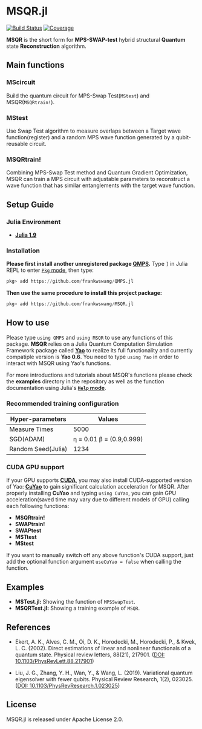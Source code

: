 # MSQR.jl

[![Build Status](https://github.com/frankwswang/MSQR.jl/actions/workflows/CI-JS-latest.yml/badge.svg)](https://github.com/frankwswang/MSQR.jl/actions/workflows/CI-JS-latest.yml)
[![Coverage](https://codecov.io/gh/frankwswang/MSQR.jl/branch/master/graph/badge.svg)](https://codecov.io/gh/frankwswang/MSQR.jl)

__MSQR__ is the short form for __MPS-SWAP-test__ hybrid structural __Quantum__ state __Reconstruction__ algorithm.

## Main functions

### MScircuit

Build the quantum circuit for MPS-Swap Test(`MStest`) and MSQR(`MSQRtrain!`).

### MStest

Use Swap Test algorithm to measure overlaps between a Target wave function(register) and a random MPS wave function generated by a qubit-reusable circuit.

### MSQRtrain!

Combining MPS-Swap Test method and Quantum Gradient Optimization, MSQR can train a MPS circuit with adjustable parameters to reconstruct a wave function that has similar entanglements with the target wave function.

## Setup Guide

### Julia Environment

* [__Julia 1.9__](https://julialang.org)

### Installation

__Please first install another unregistered package [QMPS](https://github.com/frankwswang/QMPS.jl).__
Type `]` in Julia REPL to enter [`Pkg` mode](https://julialang.github.io/Pkg.jl/v1.0/index.html), then type:

```julia
pkg> add https://github.com/frankwswang/QMPS.jl
```

__Then use the same procedure to install this project package:__

```julia
pkg> add https://github.com/frankwswang/MSQR.jl
```

## How to use

Please type `using QMPS` and `using MSQR` to use any functions of this package. __MSQR__ relies on a Julia Quantum Computation Simulation Framework package called [__Yao__](https://github.com/QuantumBFS/Yao.jl) to realize its full functionality and currently compatiple version is __Yao 0.6__. You need to type `using Yao` in order to interact with MSQR using Yao's functions.

For more introductions and tutorials about MSQR's functions please check the __examples__ directory in the repository as well as the function documentation using Julia's [__`Help` mode__](https://docs.julialang.org/en/v1/stdlib/REPL/#Help-mode-1).

### Recommended training configuration

Hyper-parameters | Values
-------- | --------
Measure Times | 5000
SGD(ADAM) | η = 0.01 β = (0.9,0.999)
Random Seed(Julia) | 1234

### CUDA GPU support

If your GPU supports __[CUDA](https://developer.nvidia.com/cuda-gpus)__, you may also install CUDA-supported version of Yao: __[CuYao](https://github.com/QuantumBFS/CuYao.jl)__ to gain significant calculation acceleration for MSQR. After properly installing __CuYao__ and typing `using CuYao`, you can gain GPU acceleration(saved time may vary due to different models of GPU) calling each following functions:

* __MSQRtrain!__
* __SWAPtrain!__
* __SWAPtest__
* __MSTtest__
* __MStest__

If you want to manually switch off any above function's CUDA support, just add the optional function argument `useCuYao = false` when calling the function.

## Examples

* __MSTest.jl:__ Showing the function of `MPSSwapTest`.
* __MSQRTest.jl:__ Showing a training example of `MSQR`.

## References

* Ekert, A. K., Alves, C. M., Oi, D. K., Horodecki, M., Horodecki, P., & Kwek, L. C. (2002). Direct estimations of linear and nonlinear functionals of a quantum state. Physical review letters, 88(21), 217901. ([DOI: 10.1103/PhysRevLett.88.217901](https://doi.org/10.1103/PhysRevLett.88.217901))

* Liu, J. G., Zhang, Y. H., Wan, Y., & Wang, L. (2019). Variational quantum eigensolver with fewer qubits. Physical Review Research, 1(2), 023025.([DOI: 10.1103/PhysRevResearch.1.023025](https://journals.aps.org/prresearch/abstract/10.1103/PhysRevResearch.1.023025))

## License

MSQR.jl is released under Apache License 2.0.
